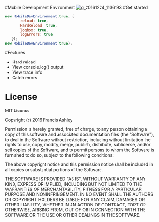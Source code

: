 #Mobile Development Environment
![g_20161224_1136193](https://cloud.githubusercontent.com/assets/12685308/21466968/70e23916-c9d3-11e6-96b4-1f82b9291f35.gif)
#Get started
```javascript
new MobileDevEnvironment(true, {
       reload: true,
       HardReload: true,
       logbox: true,
       logErrors: true
   });
new MobileDevEnvironment(true);
```
#Features
- Hard reload
- View console.log() output 
- View trace info
- Catch errors

# License

MIT License

Copyright (c) 2016 Francis Ashley

Permission is hereby granted, free of charge, to any person obtaining a copy
of this software and associated documentation files (the "Software"), to deal
in the Software without restriction, including without limitation the rights
to use, copy, modify, merge, publish, distribute, sublicense, and/or sell
copies of the Software, and to permit persons to whom the Software is
furnished to do so, subject to the following conditions:

The above copyright notice and this permission notice shall be included in all
copies or substantial portions of the Software.

THE SOFTWARE IS PROVIDED "AS IS", WITHOUT WARRANTY OF ANY KIND, EXPRESS OR
IMPLIED, INCLUDING BUT NOT LIMITED TO THE WARRANTIES OF MERCHANTABILITY,
FITNESS FOR A PARTICULAR PURPOSE AND NONINFRINGEMENT. IN NO EVENT SHALL THE
AUTHORS OR COPYRIGHT HOLDERS BE LIABLE FOR ANY CLAIM, DAMAGES OR OTHER
LIABILITY, WHETHER IN AN ACTION OF CONTRACT, TORT OR OTHERWISE, ARISING FROM,
OUT OF OR IN CONNECTION WITH THE SOFTWARE OR THE USE OR OTHER DEALINGS IN THE
SOFTWARE.
